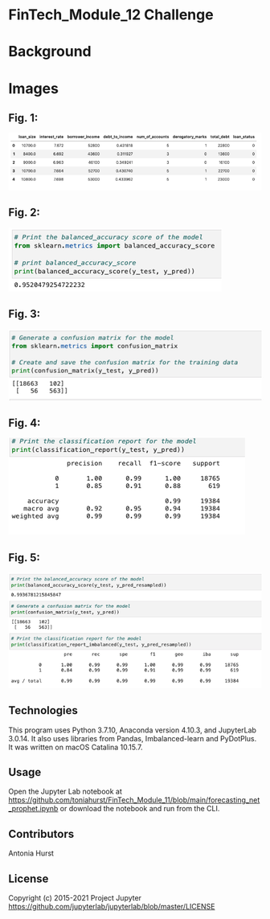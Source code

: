 # FinTech_Module_12 Challenge

# Background



# Images

## Fig. 1: 

![Fig. 1](https://github.com/toniahurst/FinTech_Module_12/blob/main/images/Fig_1.png)

## Fig. 2: 

![Fig. 2](https://github.com/toniahurst/FinTech_Module_12/blob/main/images/Fig_2.png)

## Fig. 3: 

![Fig. 3](https://github.com/toniahurst/FinTech_Module_12/blob/main/images/Fig_3.png)

## Fig. 4: 

![Fig. 4](https://github.com/toniahurst/FinTech_Module_12/blob/main/images/Fig_4.png)
## Fig. 5: 

![Fig. 5](https://github.com/toniahurst/FinTech_Module_12/blob/main/images/Fig_5.png)


## Technologies

This program uses Python 3.7.10, Anaconda version 4.10.3, and JupyterLab 3.0.14. It also uses libraries from Pandas, Imbalanced-learn and PyDotPlus. It was written on macOS Catalina 10.15.7.

## Usage

Open the Jupyter Lab notebook at https://github.com/toniahurst/FinTech_Module_11/blob/main/forecasting_net_prophet.ipynb or download the notebook and run from the CLI.

## Contributors

Antonia Hurst

## License
Copyright (c) 2015-2021 Project Jupyter https://github.com/jupyterlab/jupyterlab/blob/master/LICENSE



